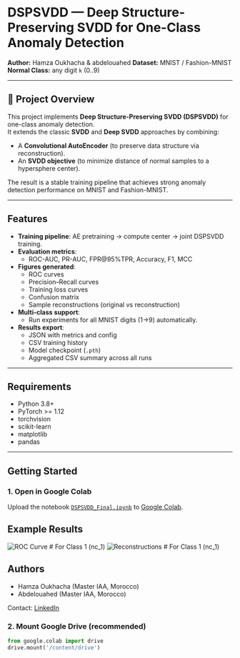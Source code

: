 # DSPSVDD — Deep Structure-Preserving SVDD for One-Class Anomaly Detection

**Author:** Hamza Oukhacha   & abdelouahed
**Dataset:** MNIST / Fashion-MNIST  
**Normal Class:** any digit `k` (0..9)

---

## 📌 Project Overview
This project implements **Deep Structure-Preserving SVDD (DSPSVDD)** for one-class anomaly detection.  
It extends the classic **SVDD** and **Deep SVDD** approaches by combining:
- A **Convolutional AutoEncoder** (to preserve data structure via reconstruction).
- An **SVDD objective** (to minimize distance of normal samples to a hypersphere center).

The result is a stable training pipeline that achieves strong anomaly detection performance on MNIST and Fashion-MNIST.

---

## Features
- **Training pipeline**: AE pretraining → compute center → joint DSPSVDD training.
- **Evaluation metrics**:
  - ROC-AUC, PR-AUC, FPR@95%TPR, Accuracy, F1, MCC
- **Figures generated**:
  - ROC curves
  - Precision–Recall curves
  - Training loss curves
  - Confusion matrix
  - Sample reconstructions (original vs reconstruction)
- **Multi-class support**:
  - Run experiments for all MNIST digits (1→9) automatically.
- **Results export**:
  - JSON with metrics and config
  - CSV training history
  - Model checkpoint (`.pth`)
  - Aggregated CSV summary across all runs

---
## Requirements
- Python 3.8+
- PyTorch >= 1.12
- torchvision
- scikit-learn
- matplotlib
- pandas

---
## Getting Started

### 1. Open in Google Colab
Upload the notebook [`DSPSVDD_Final.ipynb`](./DSPSVDD_project_Net.ipynb) to [Google Colab](https://colab.research.google.com/).

## Example Results
![ROC Curve](results/roc_example.png) # For Class 1 (nc_1)
![Reconstructions](results/samples_recon_example.png) # For Class 1 (nc_1)

## Authors
- Hamza Oukhacha (Master IAA, Morocco)
- Abdelouahed (Master IAA, Morocco)

Contact: [LinkedIn](https://www.linkedin.com/in/hamza-oukhacha/)

### 2. Mount Google Drive (recommended)
```python
from google.colab import drive
drive.mount('/content/drive')
